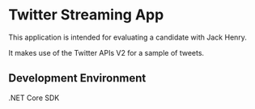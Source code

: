 # Twitter Streaming App
This application is intended for evaluating a candidate with Jack Henry.

It makes use of the Twitter APIs V2 for a sample of tweets.

## Development Environment
.NET Core SDK

